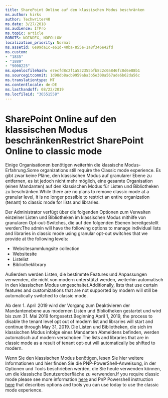 ```yaml
---
title: SharePoint Online auf den klassischen Modus beschränken
ms.author: kirks
author: Techwriter40
ms.date: 3/27/2018
ms.audience: ITPro
ms.topic: article
ROBOTS: NOINDEX, NOFOLLOW
localization_priority: Normal
ms.assetid: 6e99da1c-e61d-40ba-855e-1a8f346e42fd
ms.custom:
- "1835"
- "1889"
- "9000225"
ms.openlocfilehash: e7ecfd8c2f1a532355bfb8c2c0a846fc0d6e88b1
ms.sourcegitcommit: 1d98db8acb9959aba3b5e308a567ade6b62da56c
ms.translationtype: MT
ms.contentlocale: de-DE
ms.lasthandoff: 08/22/2019
ms.locfileid: "36551558"
---
```

# <a name="restrict-sharepoint-online-to-classic-mode"></a><span data-ttu-id="52ea0-102">SharePoint Online auf den klassischen Modus beschränken</span><span class="sxs-lookup"><span data-stu-id="52ea0-102">Restrict SharePoint Online to classic mode</span></span>

<span data-ttu-id="52ea0-103">Einige Organisationen benötigen weiterhin die klassische Modus-Erfahrung.</span><span class="sxs-lookup"><span data-stu-id="52ea0-103">Some organizations still require the Classic mode experience.</span></span> <span data-ttu-id="52ea0-104">Es gibt zwar keine Pläne, den klassischen Modus auf granularer Ebene zu entfernen, es ist jedoch nicht mehr möglich, eine gesamte Organisation (einen Mandanten) auf den klassischen Modus für Listen und Bibliotheken zu beschränken.</span><span class="sxs-lookup"><span data-stu-id="52ea0-104">While there are no plans to remove classic mode at a granular level, it is no longer possible to restrict an entire organization (tenant) to classic mode for lists and libraries.</span></span>

<span data-ttu-id="52ea0-105">Der Administrator verfügt über die folgenden Optionen zum Verwalten einzelner Listen und Bibliotheken im klassischen Modus mithilfe von granularen Opt-out-Switches, die auf den folgenden Ebenen bereitgestellt werden:</span><span class="sxs-lookup"><span data-stu-id="52ea0-105">The admin will have the following options to manage individual lists and libraries in classic mode using granular opt-out switches that we provide at the following levels:</span></span>

- <span data-ttu-id="52ea0-106">Websitesammlung</span><span class="sxs-lookup"><span data-stu-id="52ea0-106">site collection</span></span>
- <span data-ttu-id="52ea0-107">Website</span><span class="sxs-lookup"><span data-stu-id="52ea0-107">site</span></span>
- <span data-ttu-id="52ea0-108">Liste</span><span class="sxs-lookup"><span data-stu-id="52ea0-108">list</span></span>
- <span data-ttu-id="52ea0-109">Bibliothek</span><span class="sxs-lookup"><span data-stu-id="52ea0-109">library</span></span>

<span data-ttu-id="52ea0-110">Außerdem werden Listen, die bestimmte Features und Anpassungen verwenden, die nicht von modern unterstützt werden, weiterhin automatisch in den klassischen Modus umgeschaltet.</span><span class="sxs-lookup"><span data-stu-id="52ea0-110">Additionally, lists that use certain features and customizations that are not supported by modern will still be automatically switched to classic mode.</span></span>

<span data-ttu-id="52ea0-111">Ab dem 1. April 2019 wird der Vorgang zum Deaktivieren der Mandantenebene aus modernen Listen und Bibliotheken gestartet und wird bis zum 31. Mai 2019 fortgesetzt.</span><span class="sxs-lookup"><span data-stu-id="52ea0-111">Beginning April 1, 2019, the process to disable the tenant level opt out of modern list and libraries will start and continue through May 31, 2019.</span></span>  <span data-ttu-id="52ea0-112">Die Listen und Bibliotheken, die sich im klassischen Modus infolge eines Mandanten Abmeldens befinden, werden automatisch auf modern verschoben.</span><span class="sxs-lookup"><span data-stu-id="52ea0-112">The lists and libraries that are in classic mode as a result of tenant opt-out will automatically be shifted to modern.</span></span>

<span data-ttu-id="52ea0-113">Wenn Sie den klassischen Modus benötigen, lesen Sie [](https://techcommunity.microsoft.com/t5/Microsoft-SharePoint-Blog/Delivering-SharePoint-modern-experiences/ba-p/315023) hier weitere Informationen und hier [](https://docs.microsoft.com/sharepoint/dev/transform/modernize-userinterface-lists-and-libraries-optout) finden Sie die PNP-PowerShell-Anweisung, in der Optionen und Tools beschrieben werden, die Sie heute verwenden können, um die klassische Benutzeroberfläche zu verwenden.</span><span class="sxs-lookup"><span data-stu-id="52ea0-113">If you require classic mode please see more information [here](https://techcommunity.microsoft.com/t5/Microsoft-SharePoint-Blog/Delivering-SharePoint-modern-experiences/ba-p/315023) and PnP Powershell instruction [here](https://docs.microsoft.com/sharepoint/dev/transform/modernize-userinterface-lists-and-libraries-optout) that describes options and tools you can use today to use the classic mode experience.</span></span>
